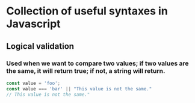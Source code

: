 # Collection of useful syntaxes in Javascript

## Logical validation

### Used when we want to compare two values; if two values are the same, it will return true; if not, a string will return.
```javascript
const value = 'foo';
const value === 'bar' || "This value is not the same."
// This value is not the same." 
```
